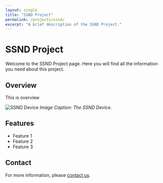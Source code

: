 ```yaml
---
layout: single
title: "SSND Project"
permalink: /projects/ssnd/
excerpt: "A brief description of the SSND Project."
---
```


# SSND Project
Welcome to the SSND Project page. Here you will find all the information you need about this project.

## Overview
This is overview

![SSND Device](/path/to/your/image.jpg)
*Image Caption: The SSND Device.*

## Features
- Feature 1
- Feature 2
- Feature 3

## Contact
For more information, please [contact us](mailto:ha3an.t@gmail.com).



    
